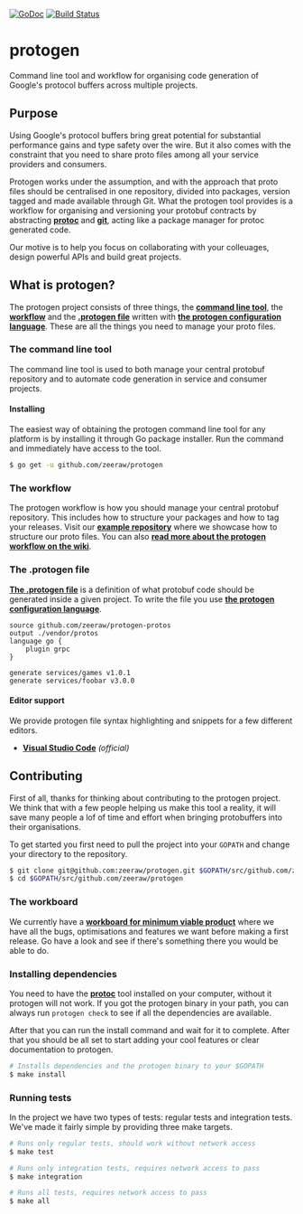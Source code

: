 [![GoDoc](https://godoc.org/github.com/zeeraw/protogen?status.svg)](https://godoc.org/github.com/zeeraw/protogen)
[![Build Status](https://travis-ci.org/zeeraw/protogen.svg?branch=master)](https://travis-ci.org/zeeraw/protogen)

# protogen
Command line tool and workflow for organising code generation of Google's protocol buffers across multiple projects.

## Purpose
Using Google's protocol buffers bring great potential for substantial performance gains and type safety over the wire. But it also comes with the constraint that you need to share proto files among all your service providers and consumers.

Protogen works under the assumption, and with the approach that proto files should be centralised in one repository, divided into packages, version tagged and made available through Git. What the protogen tool provides is a workflow for organising and versioning your protobuf contracts by abstracting [**protoc**](https://github.com/protocolbuffers/protobuf) and [**git**](https://git-scm.com/), acting like a package manager for protoc generated code.

Our motive is to help you focus on collaborating with your colleuages, design powerful APIs and build great projects.

## What is protogen?
The protogen project consists of three things, the [**command line tool**](https://github.com/zeeraw/protogen/wiki/Command-line-tool), the [**workflow**](https://github.com/zeeraw/protogen/wiki/Workflow) and the [**.protogen file**](https://github.com/zeeraw/protogen/wiki/Protogen-file) written with [**the protogen configuration language**](https://github.com/zeeraw/protogen/wiki/Configuration-language). These are all the things you need to manage your proto files.

### The command line tool
The command line tool is used to both manage your central protobuf repository and to automate code generation in service and consumer projects.

#### Installing
The easiest way of obtaining the protogen command line tool for any platform is by installing it through Go package installer. Run the command and immediately have access to the tool.

```bash
$ go get -u github.com/zeeraw/protogen
```

### The workflow
The protogen workflow is how you should manage your central protobuf repository. This includes how to structure your packages and how to tag your releases. Visit our [**example repository**](https://github.com/zeeraw/protogen-protos) where we showcase how to structure our proto files. You can also [**read more about the protogen workflow on the wiki**](https://github.com/zeeraw/protogen/wiki/Workflow).

### The .protogen file
[**The .protogen file**](https://github.com/zeeraw/protogen/wiki/Protogen-file) is a definition of what protobuf code should be generated inside a given project. To write the file you use [**the protogen configuration language**](https://github.com/zeeraw/protogen/wiki/Configuration-language).

```protogen
source github.com/zeeraw/protogen-protos
output ./vendor/protos
language go {
    plugin grpc
}

generate services/games v1.0.1
generate services/foobar v3.0.0
```

#### Editor support
We provide protogen file syntax highlighting and snippets for a few different editors.
- [**Visual Studio Code**](https://marketplace.visualstudio.com/items?itemName=zeeraw.protogen) _(official)_

## Contributing
First of all, thanks for thinking about contributing to the protogen project. We think that with a few people helping us make this tool a reality, it will save many people a lof of time and effort when bringing protobuffers into their organisations.

To get started you first need to pull the project into your `GOPATH` and change your directory to the repository.

```bash
$ git clone git@github.com:zeeraw/protogen.git $GOPATH/src/github.com/zeeraw/protogen
$ cd $GOPATH/src/github.com/zeeraw/protogen
```

### The workboard
We currently have a [**workboard for minimum viable product**](https://github.com/zeeraw/protogen/projects/1) where we have all the bugs, optimisations and features we want before making a first release. Go have a look and see if there's something there you would be able to do.

### Installing dependencies
You need to have the [**protoc**](https://github.com/protocolbuffers/protobuf) tool installed on your computer, without it protogen will not work. If you got the protogen binary in your path, you can always run `protogen check` to see if all the dependencies are available.

After that you can run the install command and wait for it to complete. After that you should be all set to start adding your cool features or clear documentation to protogen.

```bash
# Installs dependencies and the protogen binary to your $GOPATH
$ make install
```

### Running tests
In the project we have two types of tests: regular tests and integration tests. We've made it fairly simple by providing three make targets.

```bash
# Runs only regular tests, should work without network access
$ make test
```

```bash
# Runs only integration tests, requires network access to pass
$ make integration
```

```bash
# Runs all tests, requires network access to pass
$ make all
```